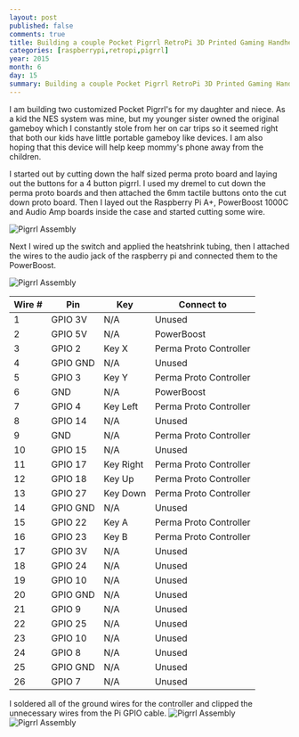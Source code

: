 ```yaml
---
layout: post
published: false
comments: true
title: Building a couple Pocket Pigrrl RetroPi 3D Printed Gaming Handhelds
categories: [raspberrypi,retropi,pigrrl]
year: 2015
month: 6
day: 15
summary: Building a couple Pocket Pigrrl RetroPi 3D Printed Gaming Handhelds
---
```


I am building two customized Pocket Pigrrl's for my daughter and niece.  As a kid the NES system was mine, but my younger sister owned the original gameboy which I constantly stole from her on car trips so it seemed right that both our kids have little portable gameboy like devices. I am also hoping that this device will help keep mommy's phone away from the children.

I started out by cutting down the half sized perma proto board and laying out the buttons for a 4 button pigrrl.  I used my dremel to cut down the perma proto boards and then attached the 6mm tactile buttons onto the cut down proto board. Then I layed out the Raspberry Pi A+, PowerBoost 1000C and Audio Amp boards inside the case and started cutting some wire.

<img alt="Pigrrl Assembly" src="http://garthvh.com/assets/img/pigrrl/pigrrl_assembly_1.jpg" class="img-responsive img-rounded" />

Next I wired up the switch and applied the heatshrink tubing, then I attached the wires to the audio jack of the raspberry pi and connected them to the PowerBoost.

<img alt="Pigrrl Assembly" src="http://garthvh.com/assets/img/pigrrl/pigrrl_assembly_2.jpg" class="img-responsive img-rounded" />
<div class="table-responsive">
  <table class="table">
    <thead>
      <tr>
        <th>Wire #</th>
        <th>Pin</th>
        <th>Key</th>
        <th>Connect to</th>
      </tr>
    </thead>
    <tbody>
      <tr>
        <td>1</td>
        <td>GPIO 3V</td>
        <td>N/A</td>
        <td>Unused</td>
      </tr>
      <tr>
        <td>2</td>
        <td>GPIO 5V</td>
        <td>N/A</td>
        <td>PowerBoost</td>
      </tr>
      <tr>
        <td>3</td>
        <td>GPIO 2</td>
        <td>Key X</td>
        <td>Perma Proto Controller</td>
      </tr>
      <tr>
        <td>4</td>
        <td>GPIO GND</td>
        <td>N/A</td>
        <td>Unused</td>
      </tr>
      <tr>
        <td>5</td>
        <td>GPIO 3</td>
        <td>Key Y</td>
        <td>Perma Proto Controller</td>
      </tr>
      <tr>
        <td>6</td>
        <td>GND</td>
        <td>N/A</td>
        <td>PowerBoost</td>
      </tr>
      <tr>
        <td>7</td>
        <td>GPIO 4</td>
        <td>Key Left</td>
        <td>Perma Proto Controller</td>
      </tr>
      <tr>
        <td>8</td>
        <td>GPIO 14</td>
        <td>N/A</td>
        <td>Unused</td>
      </tr>
      <tr>
        <td>9</td>
        <td>GND</td>
        <td>N/A</td>
        <td>Perma Proto Controller</td>
      </tr>
      <tr>
        <td>10</td>
        <td>GPIO 15</td>
        <td>N/A</td>
        <td>Unused</td>
      </tr>
      <tr>
        <td>11</td>
        <td>GPIO 17</td>
        <td>Key Right</td>
        <td>Perma Proto Controller</td>
      </tr>
      <tr>
        <td>12</td>
        <td>GPIO 18</td>
        <td>Key Up</td>
        <td>Perma Proto Controller</td>
      </tr>
      <tr>
        <td>13</td>
        <td>GPIO 27</td>
        <td>Key Down</td>
        <td>Perma Proto Controller</td>
      </tr>
      <tr>
        <td>14</td>
        <td>GPIO GND</td>
        <td>N/A</td>
        <td>Unused</td>
      </tr>
      <tr>
        <td>15</td>
        <td>GPIO 22</td>
        <td>Key A</td>
        <td>Perma Proto Controller</td>
      </tr>
      <tr>
        <td>16</td>
        <td>GPIO 23</td>
        <td>Key B</td>
        <td>Perma Proto Controller</td>
      </tr>
      <tr>
        <td>17</td>
        <td>GPIO 3V</td>
        <td>N/A</td>
        <td>Unused</td>
      </tr>
      <tr>
        <td>18</td>
        <td>GPIO 24</td>
        <td>N/A</td>
        <td>Unused</td>
      </tr>
      <tr>
        <td>19</td>
        <td>GPIO 10</td>
        <td>N/A</td>
        <td>Unused</td>
      </tr>
      <tr>
        <td>20</td>
        <td>GPIO GND</td>
        <td>N/A</td>
        <td>Unused</td>
      </tr>
      <tr>
        <td>21</td>
        <td>GPIO 9</td>
        <td>N/A</td>
        <td>Unused</td>
      </tr>
      <tr>
        <td>22</td>
        <td>GPIO 25</td>
        <td>N/A</td>
        <td>Unused</td>
      </tr>
      <tr>
        <td>23</td>
        <td>GPIO 10</td>
        <td>N/A</td>
        <td>Unused</td>
      </tr>
      <tr>
        <td>24</td>
        <td>GPIO 8</td>
        <td>N/A</td>
        <td>Unused</td>
      </tr>
      <tr>
        <td>25</td>
        <td>GPIO GND</td>
        <td>N/A</td>
        <td>Unused</td>
      </tr>
      <tr>
        <td>26</td>
        <td>GPIO 7</td>
        <td>N/A</td>
        <td>Unused</td>
      </tr>
    </tbody>
  </table>
</div>
I soldered all of the ground wires for the controller and clipped the unnecessary wires from the Pi GPIO cable.

<img alt="Pigrrl Assembly" src="http://garthvh.com/assets/img/pigrrl/pigrrl_assembly_3.jpg" class="img-responsive img-rounded" />

<img alt="Pigrrl Assembly" src="http://garthvh.com/assets/img/pigrrl/pigrrl_assembly_4.jpg" class="img-responsive img-rounded" />

